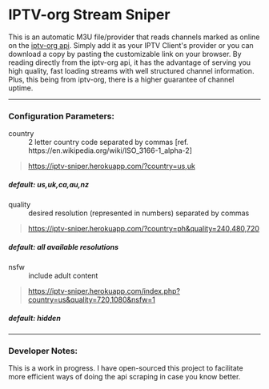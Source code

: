 # IPTV-org Stream Sniper

This is an automatic M3U file/provider that reads channels marked as online on the [iptv-org api](https://github.com/iptv-org/api). Simply add it as your IPTV Client's provider or you can download a copy by pasting the customizable link on your browser. By reading directly from the iptv-org api, it has the advantage of serving you high quality, fast loading streams with well structured channel information. Plus, this being from iptv-org, there is a higher guarantee of channel uptime.

---
### Configuration Parameters:
<dl>
  <dt>country</dt>
  <dd>2 letter country code separated by commas [ref. https://en.wikipedia.org/wiki/ISO_3166-1_alpha-2]</dd>

>https://iptv-sniper.herokuapp.com/?country=us,uk​

##### default: us,uk,ca,au,nz

  <dt>quality</dt>
  <dd>desired resolution (represented in numbers) separated by commas</dd>

>https://iptv-sniper.herokuapp.com/?country=ph&quality=240,480,720​

##### default: all available resolutions

  <dt>nsfw</dt>
  <dd>include adult content</dd>

>https://iptv-sniper.herokuapp.com/index.php?country=us&quality=720,1080&nsfw=1​

##### default: hidden
</dl>

---
### Developer Notes:
This is a work in progress. I have open-sourced this project to facilitate more efficient ways of doing the api scraping in case you know better.
